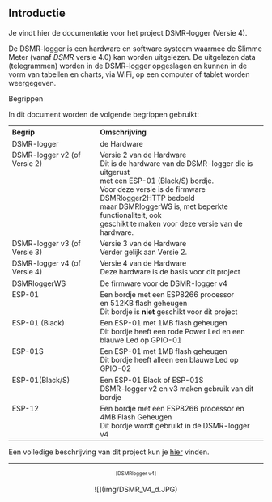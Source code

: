 ## Introductie

Je vindt hier de documentatie voor het project DSMR-logger (Versie 4).

De DSMR-logger is een hardware en software systeem waarmee de Slimme Meter 
(vanaf *DSMR* versie 4.0) kan worden uitgelezen. De uitgelezen data (telegrammen) 
worden in de DSMR-logger opgeslagen en kunnen in de vorm van tabellen en 
charts, via WiFi, op een computer of tablet worden weergegeven.

<div class="admonition note">
<p class="admonition-title">Begrippen</p>
In dit document worden de volgende begrippen gebruikt:
<table>
<tr><th align="left">Begrip</th><th align="left">Omschrijving</th></tr>
<tr>
	<td style="vertical-align:top">DSMR-logger</td>
	<td>de Hardware</td>
</tr>
<tr>
	<td style="vertical-align:top">DSMR-logger v2 (of Versie 2)</td>
	<td>Versie 2 van de Hardware
            <br>Dit is de hardware van de DSMR-logger die is uitgerust 
            <br>met een ESP-01 (Black/S) bordje.
	    <br>Voor deze versie is de firmware DSMRlogger2HTTP bedoeld
	    <br>maar DSMRloggerWS is, met beperkte functionaliteit, ook
	    <br>geschikt te maken voor deze versie van de hardware.
        </td>
</tr>
<tr>
	<td style="vertical-align:top">DSMR-logger v3 (of Versie 3)</td>
	<td>Versie 3 van de Hardware
	    <br>Verder gelijk aan Versie 2.
        </td>
</tr>
<tr>
	<td style="vertical-align:top">DSMR-logger v4 (of Versie 4)</td>
	<td>Versie 4 van de Hardware
	    <br>Deze hardware is de basis voor dit project
        </td>
</tr>
<tr>
	<td style="vertical-align:top">DSMRloggerWS</td>
	<td>De firmware voor de DSMR-logger v4</td></tr>
<tr>
	<td style="vertical-align:top">ESP-01</td>
	<td>Een bordje met een ESP8266 processor
	    <br>en 512KB flash geheugen
	    <br>Dit bordje is <b>niet</b> geschikt voor dit project
	</td>
</tr>
<tr>
	<td style="vertical-align:top">ESP-01 (Black)</td>
	<td>Een ESP-01 met 1MB flash geheugen
            <br>Dit bordje heeft een rode Power Led en een blauwe Led op GPIO-01
        </td>
</tr>
<tr>
	<td style="vertical-align:top">ESP-01S</td>
	<td>Een ESP-01 met 1MB flash geheugen
            <br>Dit bordje heeft alleen een blauwe Led op GPIO-02
        </td>
</tr>
<tr>
	<td style="vertical-align:top">ESP-01(Black/S)</td>
	<td>Een ESP-01 Black of ESP-01S
            <br>DSMR-logger v2 en v3 maken gebruik van dit bordje
        </td>
</tr>
<tr>
	<td style="vertical-align:top">ESP-12</td>
	<td>Een bordje met een ESP8266 processor en 4MB Flash Geheugen
	    <br>Dit bordje wordt gebruikt in de DSMR-logger v4
	</td>
</tr>
</table>
</div>
Een volledige beschrijving van dit project kun je
<a href="https://willem.aandewiel.nl/index.php/2019/04/09/dsmr-logger-v4-slimme-meter-uitlezer/" target="_blank">
hier</a>
vinden.



<br>

---
<center  style="font-size: 70%">[DSMRlogger v4]</center><br>
<center>![](img/DSMR_V4_d.JPG)</center>

